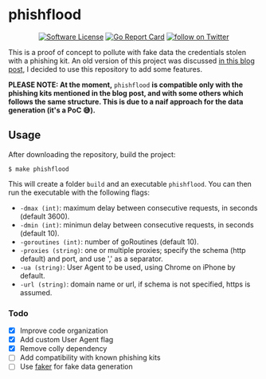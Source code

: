 # phishflood

<p align="center">
  <p align="center">
    <a href="https://github.com/andpalmier/phishflood/blob/main/LICENSE"><img alt="Software License" src="https://img.shields.io/badge/license-GPL3-brightgreen.svg?style=flat-square"></a>
    <a href="https://goreportcard.com/report/github.com/andpalmier/phishflood"><img alt="Go Report Card" src="https://goreportcard.com/badge/github.com/andpalmier/phishflood?style=flat-square"></a>
    <a href="https://twitter.com/intent/follow?screen_name=andpalmier"><img src="https://img.shields.io/twitter/follow/andpalmier?style=social&logo=twitter" alt="follow on Twitter"></a>
  </p>
</p>


This is a proof of concept to pollute with fake data the credentials stolen with a phishing kit. An old version of this project was discussed [in this blog post](https://andpalmier.github.io/posts/flooding-phishing-kits/), I decided to use this repository to add some features.

**PLEASE NOTE: At the moment,** `phishflood` **is compatible only with the phishing kits mentioned in the blog post, and with some others which follows the same structure. This is due to a naif approach for the data generation (it's a PoC 😅).**

## Usage

After downloading the repository, build the project:

```
$ make phishflood
```

This will create a folder `build` and an executable `phishflood`. You can then run the executable with the following flags:

- `-dmax (int)`: maximum delay between consecutive requests, in seconds (default 3600).
- `-dmin (int)`: minimun delay between consecutive requests, in seconds (default 10).
- `-goroutines (int)`: number of goRoutines (default 10).
- `-proxies (string)`: one or multiple proxies; specify the schema (http default) and port, and use ',' as a separator.
- `-ua (string)`: User Agent to be used, using Chrome on iPhone by default.
- `-url (string)`: domain name or url, if schema is not specified, https is assumed.

### Todo

- [x] Improve code organization
- [x] Add custom User Agent flag
- [x] Remove colly dependency
- [ ] Add compatibility with known phishing kits
- [ ] Use [faker](https://github.com/bxcodec/faker) for fake data generation
